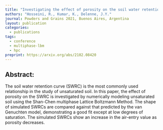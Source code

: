 ```yaml
---
title: "Investigating the effect of porosity on the soil water retention curve using the multiphase Lattice Boltzmann Method"
authors: "Hosseini, R., Kumar, K., Delenne, J.Y."
journal: Powders and Grains 2021, Buenos Aires, Argentina
layout: publication
categories: 
  - publications
tags:
  - conference
  - multiphase-lbm
  - hpc
preprint: https://arxiv.org/abs/2102.08420
---
```


## Abstract:

The soil water retention curve (SWRC) is the most commonly used relationship in the study of unsaturated soil. In this paper, the effect of porosity on the SWRC is investigated by numerically modeling unsaturated soil using the Shan-Chen multiphase Lattice Boltzmann Method. The shape of simulated SWRCs are compared against that predicted by the van Genuchten model, demonstrating a good fit except at low degrees of saturation. The simulated SWRCs show an increase in the air-entry value as porosity decreases.

